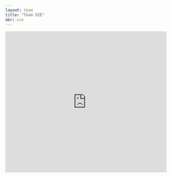 ```yaml
---
layout: team
title: "Team SIE"
abr: sie
---
```


<iframe frameborder="0" width="100%" height="440" src="http://v.qq.com/iframe/player.html?vid=q0339s6igtu&tiny=0&auto=0" allowfullscreen></iframe>